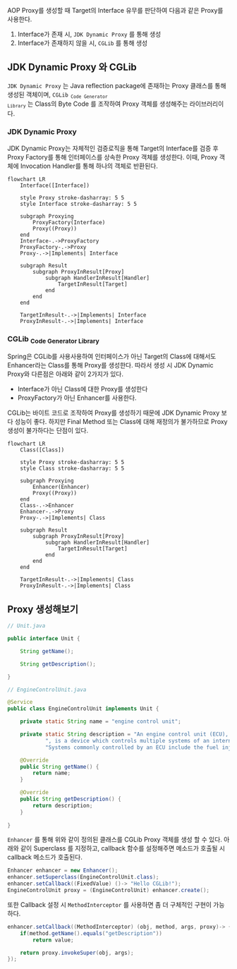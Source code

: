 AOP Proxy를 생성할 때 Target의 Interface 유무를 판단하여 다음과 같은 Proxy를 사용한다.

1. Interface가 존재 시, `JDK Dynamic Proxy` 를 통해 생성
2. Interface가 존재하지 않을 시, `CGLib` 를 통해 생성

## JDK Dynamic Proxy 와 CGLib 

`JDK Dynamic Proxy` 는 Java reflection package에 존재하는 Proxy 클래스를 통해 생성된 객체이며, 
<code>CGLib<sub> Code Generator Library</sub></code> 는 Class의 Byte Code 를 조작하여 Proxy 객체를 생성해주는 라이브러리이다.

### JDK Dynamic Proxy 
   
JDK Dynamic Proxy는 자체적인 검증로직을 통해 Target의 Interface를 검증 후 Proxy Factory를 통해 인터페이스를 상속한 Proxy 객체를 생성한다.
이때, Proxy 객체에 Invocation Handler를 통해 하나의 객체로 반환된다.

```mermaid
flowchart LR
    Interface([Interface])

    style Proxy stroke-dasharray: 5 5
    style Interface stroke-dasharray: 5 5

    subgraph Proxying
        ProxyFactory(Interface)
        Proxy((Proxy))
    end
    Interface-.->ProxyFactory
    ProxyFactory-.->Proxy
    Proxy-.->|Implements| Interface

    subgraph Result
        subgraph ProxyInResult[Proxy]
            subgraph HandlerInResult[Handler]
                TargetInResult[Target]
            end
        end
    end

    TargetInResult-.->|Implements| Interface
    ProxyInResult-.->|Implements| Interface
```

### CGLib <sub> Code Generator Library</sub>

Spring은 CGLib를 사용사용하여 인터페이스가 아닌 Target의 Class에 대해서도 Enhancer라는 Class를 통해 Proxy를 생성한다.
따라서 생성 시 JDK Dynamic Proxy와 다른점은 아래와 같이 2가지가 있다.

- Interface가 아닌 Class에 대한 Proxy를 생성한다
- ProxyFactory가 아닌 Enhancer를 사용한다.

CGLib는 바이트 코드로 조작하여 Proxy를 생성하기 때문에 JDK Dynamic Proxy 보다 성능이 좋다.
하지만 Final Method 또는 Class에 대해 재정의가 불가하므로 Proxy 생성이 불가하다는 단점이 있다.

```mermaid
flowchart LR
    Class([Class])

    style Proxy stroke-dasharray: 5 5
    style Class stroke-dasharray: 5 5

    subgraph Proxying
        Enhancer(Enhancer)
        Proxy((Proxy))
    end
    Class-.->Enhancer
    Enhancer-.->Proxy
    Proxy-.->|Implements| Class

    subgraph Result
        subgraph ProxyInResult[Proxy]
            subgraph HandlerInResult[Handler]
                TargetInResult[Target]
            end
        end
    end

    TargetInResult-.->|Implements| Class
    ProxyInResult-.->|Implements| Class
```

## Proxy 생성해보기

```java
// Unit.java

public interface Unit {

    String getName();

    String getDescription();

}

// EngineControlUnit.java

@Service
public class EngineControlUnit implements Unit {

    private static String name = "engine control unit";

    private static String description = "An engine control unit (ECU), also called an engine control module (ECM)" +
            ", is a device which controls multiple systems of an internal combustion engine in a single unit. " +
            "Systems commonly controlled by an ECU include the fuel injection and ignition systems.";

    @Override
    public String getName() {
        return name;
    }

    @Override
    public String getDescription() {
        return description;
    }
    
}
```

`Enhancer` 를 통해 위와 같이 정의된 클래스를 CGLib Proxy 객체를 생성 할 수 있다. 
아래와 같이 Superclass 를 지정하고, callback 함수를 설정해주면 메소드가 호출될 시 callback 메소드가 호출된다.

```java
Enhancer enhancer = new Enhancer();
enhancer.setSuperclass(EngineControlUnit.class);
enhancer.setCallback((FixedValue) ()-> "Hello CGLib!");
EngineControlUnit proxy = (EngineControlUnit) enhancer.create();
```

또한 Callback 설정 시 `MethodInterceptor` 를 사용하면 좀 더 구체적인 구현이 가능하다.

```java
enhancer.setCallback((MethodInterceptor) (obj, method, args, proxy)-> {
    if(method.getName().equals("getDescription"))
        return value;

    return proxy.invokeSuper(obj, args);
});
```

